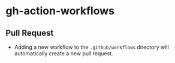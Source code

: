 # gh-action-workflows


## Pull Request

- Adding a new workflow to the `.github/workflows` directory will automatically create a new pull request.